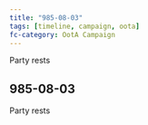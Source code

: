 ```yaml
---
title: "985-08-03"
tags: [timeline, campaign, oota]
fc-category: OotA Campaign
---
```

<span class='ob-timelines'
	data-date='985-08-03-00'
	data-title='Campaign: NAGA Adventures'
	data-class='orange'> Party rests </span>
## 985-08-03
Party rests

